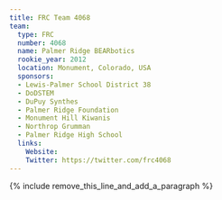 ```yaml
---
title: FRC Team 4068
team:
  type: FRC
  number: 4068
  name: Palmer Ridge BEARbotics
  rookie_year: 2012
  location: Monument, Colorado, USA
  sponsors:
  - Lewis-Palmer School District 38
  - DoDSTEM
  - DuPuy Synthes
  - Palmer Ridge Foundation
  - Monument Hill Kiwanis
  - Northrop Grumman
  - Palmer Ridge High School
  links:
    Website:
    Twitter: https://twitter.com/frc4068
---
```


{% include remove_this_line_and_add_a_paragraph %}